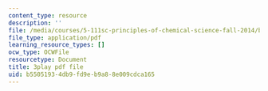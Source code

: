 ```yaml
---
content_type: resource
description: ''
file: /media/courses/5-111sc-principles-of-chemical-science-fall-2014/b55051934db9fd9eb9a88e009cdca165_lLdPSLNxDqA.pdf
file_type: application/pdf
learning_resource_types: []
ocw_type: OCWFile
resourcetype: Document
title: 3play pdf file
uid: b5505193-4db9-fd9e-b9a8-8e009cdca165
---
```

